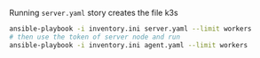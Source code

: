 Running `server.yaml` story creates the file k3s
```sh
ansible-playbook -i inventory.ini server.yaml --limit workers
# then use the token of server node and run
ansible-playbook -i inventory.ini agent.yaml --limit workers

```